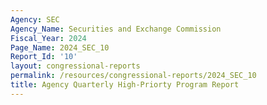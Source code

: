 ```yaml
---
Agency: SEC
Agency_Name: Securities and Exchange Commission
Fiscal_Year: 2024
Page_Name: 2024_SEC_10
Report_Id: '10'
layout: congressional-reports
permalink: /resources/congressional-reports/2024_SEC_10
title: Agency Quarterly High-Priorty Program Report
---
```

